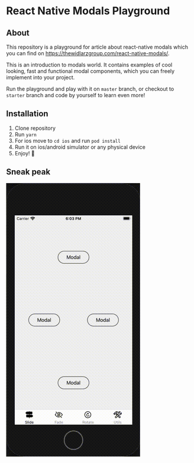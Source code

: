 # React Native Modals Playground

## About

This repository is a playground for article about react-native modals which you can find on https://thewidlarzgroup.com/react-native-modals/.

This is an introduction to modals world. It contains examples of cool looking, fast and functional modal components, which you can freely implement into your project.

Run the playground and play with it on `master` branch, or checkout to `starter` branch and code by yourself to learn even more!

## Installation

1. Clone repository
2. Run `yarn`
3. For ios move to `cd ios` and run `pod install`
4. Run it on ios/android simulator or any physical device
5. Enjoy! 🙂

## Sneak peak

![](./app/assets/sneak-peak.gif)
